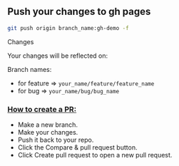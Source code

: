 ## Push your changes to gh pages

```bash
git push origin branch_name:gh-demo -f
```

Changes

Your changes will be reflected on:
<a href="https://ashish8796.github.io/chambal/"></a>

Branch names:

- for feature => `your_name/feature/feature_name`
- for bug => `your_name/bug/bug_name`

### [How to create a PR:]("https://docs.github.com/en/github/collaborating-with-issues-and-pull-requests/creating-a-pull-request")

- Make a new branch.
- Make your changes.
- Push it back to your repo.
- Click the Compare & pull request button.
- Click Create pull request to open a new pull request.
